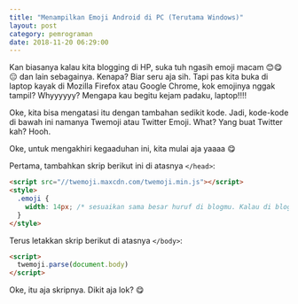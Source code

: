 ```yaml
---
title: "Menampilkan Emoji Android di PC (Terutama Windows)"
layout: post
category: pemrograman
date: 2018-11-20 06:29:00
---
```


Kan biasanya kalau kita blogging di HP, suka tuh ngasih emoji macam 😊😋😑 dan lain sebagainya. Kenapa? Biar seru aja sih. Tapi pas kita buka di laptop kayak di Mozilla Firefox atau Google Chrome, kok emojinya nggak tampil? Whyyyyyy? Mengapa kau begitu kejam padaku, laptop!!!!

Oke, kita bisa mengatasi itu dengan tambahan sedikit kode. Jadi, kode-kode di bawah ini namanya Twemoji atau Twitter Emoji. What? Yang buat Twitter kah? Hooh.

Oke, untuk mengakhiri kegaaduhan ini, kita mulai aja yaaaa 😋

Pertama, tambahkan skrip berikut ini di atasnya `</head>`:

```html
<script src="//twemoji.maxcdn.com/twemoji.min.js"></script>
<style>
  .emoji {
    width: 14px; /* sesuaikan sama besar huruf di blogmu. Kalau di blogku sih 14px */
  }
</style>
```

Terus letakkan skrip berikut di atasnya `</body>`:

```html
<script>
  twemoji.parse(document.body)
</script>
```

Oke, itu aja skripnya. Dikit aja lok? 😋